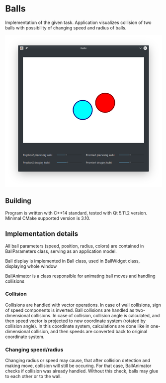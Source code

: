 # Balls
Implementation of the given task. Application visualizes collision of two balls with possibility of
changing speed and radius of balls.

![](image.png)

## Building
Program is written with C++14 standard, tested with Qt 5.11.2 version.
Minimal CMake supported version is 3.10.

## Implementation details
All ball parameters (speed, position, radius, colors) are contained in BallParameters class,
serving as an application model.

Ball display is implemented in Ball class, used in BallWidget class, displaying whole window

BallAnimator is a class responsible for animating ball moves and handling collisions

### Collision
Collisions are handled with vector operations. In case of wall collisions, sign of speed components is inverted.
Ball collisions are handled as two-dimensional collisions. In case of collision, collision angle is calculated,
and then speed vector is projected to new coordinate system (rotated by collision angle).
In this coordinate system, calculations are done like in one-dimensional collision, and then speeds are converted back
to original coordinate system.

### Changing speed/radius
Changing radius or speed may cause, that after collision detection and making move, collision will still be occuring.
For that case, BallAnimator checks if collision was already handled. Without this check, balls may glue to each other
or to the wall.
